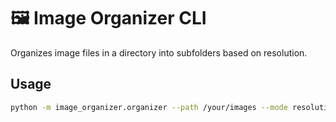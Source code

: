 # 🖼️ Image Organizer CLI

Organizes image files in a directory into subfolders based on resolution.

## Usage

```bash
python -m image_organizer.organizer --path /your/images --mode resolution
```
